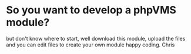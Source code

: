 <h1>
So you want to develop a phpVMS module?
</h1>
<p>
but don't know where to start, well download this module, upload the files and you can edit files to create your own module 
happy coding.
Chris
</p>
